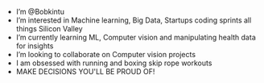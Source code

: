 -  I’m @Bobkintu
- I’m interested in Machine learning, Big Data, Startups coding sprints all things Silicon Valley
-  I’m currently learning ML, Computer vision and manipulating health data for insights
-  I’m looking to collaborate on Computer vision projects
-  I am obsessed with running and boxing skip rope workouts
-  MAKE DECISIONS YOU'LL BE PROUD OF!

<!---
Bobkintu79/Bobkintu79 is a ✨ special ✨ repository because its `README.md` (this file) appears on your GitHub profile.
You can click the Preview link to take a look at your changes.
--->
